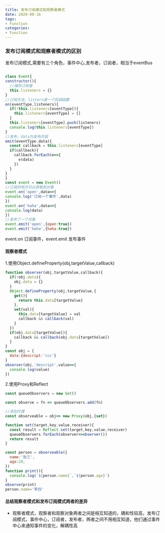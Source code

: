 ```yaml
---
title: 发布订阅模式和观察者模式
date: 2020-08-16
tags:
- Function
categories:
- Function
---
```

### 发布订阅模式和观察者模式的区别

  发布订阅模式,需要有三个角色，事件中心,发布者，订阅者，相当于eventBus

  ```javascript

  class Event{
  constructor(){
    //储存订阅者
    this.listeners = {}
  }
  //订阅方法，listern是一个回调函数
  on(eventType,listeners){
    if(!this.listeners[eventType]){
      this.listeners[eventType] = []
    }
    this.listeners[eventType].push(listeners)
    console.log(this.listeners[eventType])
  }
  //发布，data为发布内容
  emit(eventType,data){
    const callback = this.listeners[eventType]
    if(callback){
      callback.forEach(e=>{
        e(data)
      })
    }
  }
}
const event = new Event()
//订阅的地方可以获取到对象
event.on('open',data=>{
  console.log('订阅一个事件',data)
})
event.on('haha',data=>{
  console.log(data)
})
//发布了一个对象
event.emit('open',{open:true})
event.emit('haha',{haha:true})
```

event.on 订阅事件，event.emit 发布事件

#### 观察者模式

1.使用Object.defineProperty(obj,targetValue,callback)

```javascript
function observer(obj,targetValue,callback){
  if(!obj.data){
    obj.data = {}
  }
  Object.defineProperty(obj,targetValue,{
    get(){
      return this.data[targetValue]
    },
    set(val){
      this.data[targetValue] = val
      callback && callback(val)
    }
  })
  if(obj.data[targetValue]){
    callback && callback(obj.data[targetValue])
  }
}
const obj = {
  data:{descript:'ccc'}
}
observer(obj,'descript',value=>{
  console.log(value)
})
```

2.使用Proxy和Reflect

```javascript
const queueObservers = new Set()

const observe = fn => queueObservers.add(fn)

//添加代理
const observeable = obj=> new Proxy(obj,{set})

function set(target,key,value,receiver){
  const result = Reflect.set(target,key,value,receiver)
  queueObservers.forEach(observer=>observer())
  return result
}

const person = observeable({
  name:'张三',
  age:20,
})
function print(){
  console.log(`${person.name}`,`${person.age}`)
}
observe(print)
person.name='李四'
```

#### 总结观察者模式和发布订阅模式两者的差异

* 观察者模式，观察者和观察对象两者之间是相互知道的，耦和性较高，发布订阅模式，事件中心，订阅者，发布者，两者之间不用相互知道，他们通过事件中心来通知事件的变化，解耦性高
